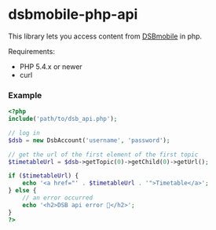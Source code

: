 # dsbmobile-php-api
This library lets you access content from [DSBmobile](https://www.dsbmobile.de) in php.

Requirements:
- PHP 5.4.x or newer
- curl

### Example
```php
<?php
include('path/to/dsb_api.php');

// log in
$dsb = new DsbAccount('username', 'password');

// get the url of the first element of the first topic
$timetableUrl = $dsb->getTopic(0)->getChild(0)->getUrl();

if ($timetableUrl) {
    echo '<a href="' . $timetableUrl . '">Timetable</a>';
} else {
    // an error occurred
    echo '<h2>DSB api error 🙁</h2>';
}
?>
```